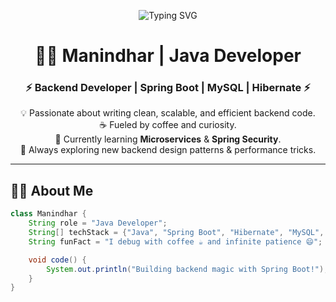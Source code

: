 <!-- ===================== BANNER ===================== -->
<p align="center">
  <img src="https://readme-typing-svg.herokuapp.com?font=Fira+Code&weight=600&size=26&duration=3500&pause=800&color=00BFFF&center=true&vCenter=true&width=550&lines=Hey+there!+👋;I'm+Manindhar!;Java+Developer+☕;Spring+Boot+%7C+Hibernate+%7C+MySQL;Welcome+to+my+GitHub!+🚀" alt="Typing SVG" />
</p>

<!-- ===================== HEADER ===================== -->
<h1 align="center">👨‍💻 Manindhar | Java Developer</h1>
<h3 align="center">⚡ Backend Developer | Spring Boot | MySQL | Hibernate ⚡</h3>

<p align="center">
  💡 Passionate about writing clean, scalable, and efficient backend code.<br/>
  ☕ Fueled by coffee and curiosity.<br/>
  🌱 Currently learning <b>Microservices</b> & <b>Spring Security</b>.<br/>
  🧠 Always exploring new backend design patterns & performance tricks.
</p>

---

## 🧑‍💻 About Me

```java
class Manindhar {
    String role = "Java Developer";
    String[] techStack = {"Java", "Spring Boot", "Hibernate", "MySQL", "REST APIs"};
    String funFact = "I debug with coffee ☕ and infinite patience 😄";

    void code() {
        System.out.println("Building backend magic with Spring Boot!");
    }
}
